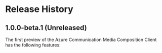 # Release History

## 1.0.0-beta.1 (Unreleased)


The first preview of the Azure Communication Media Composition Client has the following features:
